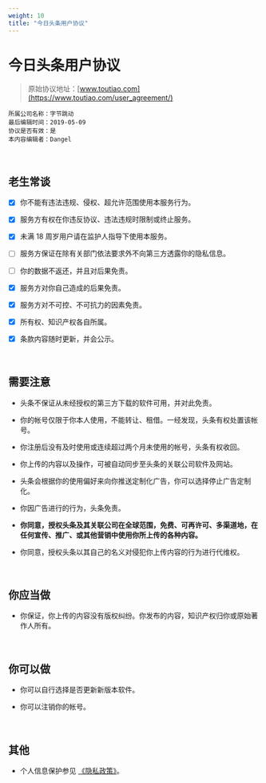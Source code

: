 ```yaml
---
weight: 10
title: "今日头条用户协议"
---
```


# 今日头条用户协议

> 原始协议地址：[www.toutiao.com](https://www.toutiao.com/user_agreement/)
```
所属公司名称：字节跳动
最后编辑时间：2019-05-09
协议是否有效：是
本内容编辑者：Dangel
```

<br />

## 老生常谈

- [x] 你不能有违法违规、侵权、超允许范围使用本服务行为。

- [x] 服务方有权在你违反协议、违法违规时限制或终止服务。

- [x] 未满 18 周岁用户请在监护人指导下使用本服务。

- [ ] 服务方保证在除有关部门依法要求外不向第三方透露你的隐私信息。

- [ ] 你的数据不返还，并且对后果免责。

- [x] 服务方对你自己造成的后果免责。

- [x] 服务方对不可控、不可抗力的因素免责。

- [x] 所有权、知识产权各自所属。

- [x] 条款内容随时更新，并会公示。

<br />

## 需要注意

- 头条不保证从未经授权的第三方下载的软件可用，并对此免责。

- 你的帐号仅限于你本人使用，不能转让、租借。一经发现，头条有权处置该帐号。

- 你注册后没有及时使用或连续超过两个月未使用的帐号，头条有权收回。

- 你上传的内容以及操作，可被自动同步至头条的关联公司软件及网站。

- 头条会根据你的使用偏好来向你推送定制化广告，你可以选择停止广告定制化。

- 你因广告进行的行为，头条免责。

- **你同意，授权头条及其关联公司在全球范围，免费、可再许可、多渠道地，在任何宣传、推广、或其他营销中使用你所上传的各种内容。**

- 你同意，授权头条以其自己的名义对侵犯你上传内容的行为进行代维权。

<br />

## 你应当做

- 你保证，你上传的内容没有版权纠纷。你发布的内容，知识产权归你或原始著作人所有。

<br />

## 你可以做

- 你可以自行选择是否更新新版本软件。

- 你可以注销你的帐号。

<br />

## 其他

- 个人信息保护参见 [《隐私政策》](https://www.toutiao.com/privacy_protection/)。

<br />

<br />